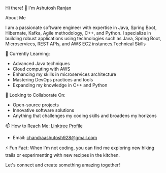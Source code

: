 Hi there! 👋 I'm Ashutosh Ranjan
   
About Me

I am a passionate software engineer with expertise in Java, Spring Boot, Hibernate, Kafka, Agile methodology, C++, and Python. I specialize in building robust applications using technologies such as Java, Spring Boot, Microservices, REST APIs, and AWS EC2 instances.Technical Skills


🌱 Currently Learning:
- Advanced Java techniques
- Cloud computing with AWS
- Enhancing my skills in microservices architecture
- Mastering DevOps practices and tools
- Expanding my knowledge in C++ and Python


💞️ Looking to Collaborate On:
- Open-source projects
- Innovative software solutions
- Anything that challenges my coding skills and broadens my horizons

📫 How to Reach Me: [Linktree Profile](https://linktr.ee/ashutoshrjn?utm_source=linktree_profile_share)
- Email: chandraashutosh928@gmail.com

⚡ Fun Fact: When I'm not coding, you can find me exploring new hiking trails or experimenting with new recipes in the kitchen.

Let's connect and create something amazing together!
